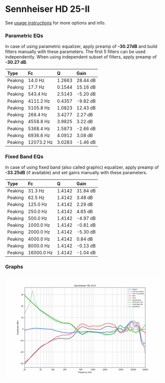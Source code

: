 # Sennheiser HD 25-II
See [usage instructions](https://github.com/jaakkopasanen/AutoEq#usage) for more options and info.

### Parametric EQs
In case of using parametric equalizer, apply preamp of **-30.27dB** and build filters manually
with these parameters. The first 5 filters can be used independently.
When using independent subset of filters, apply preamp of **-30.27 dB**.

| Type    | Fc         |      Q | Gain     |
|:--------|:-----------|:-------|:---------|
| Peaking | 14.0 Hz    | 1.2663 | 28.44 dB |
| Peaking | 17.7 Hz    | 0.1544 | 15.16 dB |
| Peaking | 543.4 Hz   | 2.5143 | -5.20 dB |
| Peaking | 4111.2 Hz  | 0.4357 | -9.82 dB |
| Peaking | 5105.8 Hz  | 1.0823 | 12.43 dB |
| Peaking | 268.4 Hz   | 3.4277 | 2.27 dB  |
| Peaking | 4558.8 Hz  | 3.9825 | 3.22 dB  |
| Peaking | 5368.4 Hz  | 1.5873 | -2.66 dB |
| Peaking | 6936.6 Hz  | 4.0912 | 3.08 dB  |
| Peaking | 12073.2 Hz | 3.0283 | -1.46 dB |

### Fixed Band EQs
In case of using fixed band (also called graphic) equalizer, apply preamp of **-33.25dB**
(if available) and set gains manually with these parameters.

| Type    | Fc         |      Q | Gain     |
|:--------|:-----------|:-------|:---------|
| Peaking | 31.3 Hz    | 1.4142 | 31.84 dB |
| Peaking | 62.5 Hz    | 1.4142 | 3.48 dB  |
| Peaking | 125.0 Hz   | 1.4142 | 2.29 dB  |
| Peaking | 250.0 Hz   | 1.4142 | 4.65 dB  |
| Peaking | 500.0 Hz   | 1.4142 | -4.97 dB |
| Peaking | 1000.0 Hz  | 1.4142 | -0.81 dB |
| Peaking | 2000.0 Hz  | 1.4142 | -5.30 dB |
| Peaking | 4000.0 Hz  | 1.4142 | 0.84 dB  |
| Peaking | 8000.0 Hz  | 1.4142 | -0.13 dB |
| Peaking | 16000.0 Hz | 1.4142 | -1.04 dB |

### Graphs
![](./Sennheiser%20HD%2025-II.png)